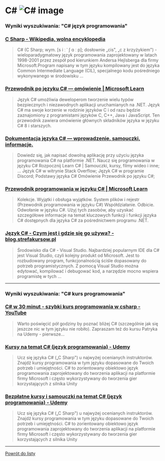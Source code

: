 # C# ![C# image](https://www.tiobe.com/wp-content/themes/tiobe/tiobe-index/images/C_.png)
 
### Wyniki wyszukiwania: "C# język programowania" 
 
### [C Sharp - Wikipedia, wolna encyklopedia](https://pl.wikipedia.org/wiki/C_Sharp) 
 
 > C# (C Sharp; wym. [s i ː ˈ ʃ ɑ ː p]; dosłownie „cis", „c z krzyżykiem") - wieloparadygmatowy język programowania zaprojektowany w latach 1998-2001 przez zespół pod kierunkiem Andersa Hejlsberga dla firmy Microsoft.Program napisany w tym języku kompilowany jest do języka Common Intermediate Language (CIL), specjalnego kodu pośredniego wykonywanego w środowisku ...
 
 
 
 
### [Przewodnik po języku C# — omówienie | Microsoft Learn](https://learn.microsoft.com/pl-pl/dotnet/csharp/tour-of-csharp/) 
 
 > Język C# umożliwia deweloperom tworzenie wielu typów bezpiecznych i niezawodnych aplikacji uruchamianych na .NET. Język C# ma swoje korzenie w rodzinie języków C i od razu będzie zaznajomiony z programistami języków C, C++, Java i JavaScript. Ten przewodnik zawiera omówienie głównych składników języka w języku C# 8 i starszych.
 
 
 
 
### [Dokumentacja języka C# — wprowadzenie, samouczki, informacje.](https://learn.microsoft.com/pl-pl/dotnet/csharp/) 
 
 > Dowiedz się, jak napisać dowolną aplikację przy użyciu języka programowania C# na platformie .NET. Naucz się programowania w języku C# Rozpocznij Learn C# | Samouczki, kursy, filmy wideo i inne; ... Język C# w witrynie Stack Overflow; Język C# w programie Discord; Podstawy języka C# Omówienie Przewodnik po języku C#;
 
 
 
 
### [Przewodnik programowania w języku C# | Microsoft Learn](https://learn.microsoft.com/pl-pl/dotnet/csharp/programming-guide/) 
 
 > Kolekcje. Wyjątki i obsługa wyjątków. System plików i rejestr (Przewodnik programowania w języku C#) Współdziałanie. Odbicie. Odwołanie w języku C#. Użyj tych zasobów, aby uzyskać szczegółowe informacje na temat kluczowych funkcji i funkcji języka C# dostępnych dla języka C# za pośrednictwem programu .NET.
 
 
 
 
### [Język C# - Czym jest i gdzie się go używa? - blog.strefakursow.pl](https://blog.strefakursow.pl/jezyk-c-czym-jest-i-gdzie-sie-go-uzywa/) 
 
 > Środowisko dla C# - Visual Studio. Najbardziej popularnym IDE dla C# jest Visual Studio, czyli kolejny produkt od Microsoft. Jest to rozbudowany program, funkcjonalnością ściśle dopasowany do potrzeb programistycznych. Z pomocą Visual Studio można edytować, kompilować i debugować kod, a narzędzie mocno wspiera programistę w tych ...
 
 
 
 

 
---
 
### Wyniki wyszukiwania: "C# kurs programowania" 
 
### [C# w 30 minut - szybki kurs programowania w csharp - YouTube](https://www.youtube.com/watch?v=EQGgmJLVn48) 
 
 > Warto poświęcić pół godziny by poznać bliżej C# (szczególnie jak się jeszcze nic w tym języku nie robiło). Zapraszam też do kursu Patryka na Udemy - pierwsze...
 
 
 
 
### [Kursy na temat C# (język programowania) - Udemy](https://www.udemy.com/pl/topic/c-sharp/) 
 
 > Ucz się języka C# („C Sharp") u najwyżej ocenianych instruktorów. Znajdź kursy programowania w tym języku dopasowane do Twoich potrzeb i umiejętności. C# to zorientowany obiektowo język programowania zaprojektowany do tworzenia aplikacji na platformie firmy Microsoft i często wykorzystywany do tworzenia gier korzystających z silnika Unity
 
 
 
 
### [Bezpłatne kursy i samouczki na temat C# (język programowania) - Udemy](https://www.udemy.com/pl/topic/c-sharp/free/) 
 
 > Ucz się języka C# („C Sharp") u najwyżej ocenianych instruktorów. Znajdź kursy programowania w tym języku dopasowane do Twoich potrzeb i umiejętności. C# to zorientowany obiektowo język programowania zaprojektowany do tworzenia aplikacji na platformie firmy Microsoft i często wykorzystywany do tworzenia gier korzystających z silnika Unity
 
 
 
 

 
---
 
 [Powrót do listy](../top20.md)